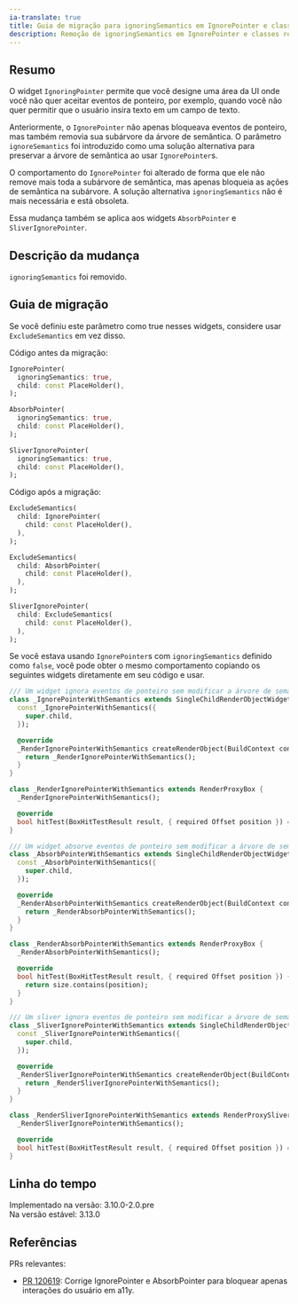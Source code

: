 ```yaml
---
ia-translate: true
title: Guia de migração para ignoringSemantics em IgnorePointer e classes relacionadas
description: Remoção de ignoringSemantics em IgnorePointer e classes relacionadas.
---
```


## Resumo

O widget `IgnoringPointer` permite que você designe uma área da UI
onde você não quer aceitar eventos de ponteiro, por exemplo, quando
você não quer permitir que o usuário insira texto em um campo de texto.

Anteriormente, o `IgnorePointer` não apenas bloqueava eventos de ponteiro, mas também
removia sua subárvore da árvore de semântica. O parâmetro `ignoreSemantics`
foi introduzido como uma solução alternativa para preservar a árvore de semântica ao usar
`IgnorePointer`s.

O comportamento do `IgnorePointer` foi alterado de forma que ele não remove mais
toda a subárvore de semântica, mas apenas bloqueia as ações de semântica na
subárvore. A solução alternativa `ignoringSemantics` não é mais necessária e está
obsoleta.

Essa mudança também se aplica aos widgets `AbsorbPointer` e
`SliverIgnorePointer`.

## Descrição da mudança

`ignoringSemantics` foi removido.

## Guia de migração

Se você definiu este parâmetro como true nesses widgets, considere usar
`ExcludeSemantics` em vez disso.

Código antes da migração:

```dart
IgnorePointer(
  ignoringSemantics: true,
  child: const PlaceHolder(),
);

AbsorbPointer(
  ignoringSemantics: true,
  child: const PlaceHolder(),
);

SliverIgnorePointer(
  ignoringSemantics: true,
  child: const PlaceHolder(),
);
```

Código após a migração:

```dart
ExcludeSemantics(
  child: IgnorePointer(
    child: const PlaceHolder(),
  ),
);

ExcludeSemantics(
  child: AbsorbPointer(
    child: const PlaceHolder(),
  ),
);

SliverIgnorePointer(
  child: ExcludeSemantics(
    child: const PlaceHolder(),
  ),
);
```

Se você estava usando `IgnorePointer`s com `ignoringSemantics` definido como `false`,
você pode obter o mesmo comportamento copiando os seguintes widgets diretamente em seu
código e usar.

```dart
/// Um widget ignora eventos de ponteiro sem modificar a árvore de semântica.
class _IgnorePointerWithSemantics extends SingleChildRenderObjectWidget {
  const _IgnorePointerWithSemantics({
    super.child,
  });

  @override
  _RenderIgnorePointerWithSemantics createRenderObject(BuildContext context) {
    return _RenderIgnorePointerWithSemantics();
  }
}

class _RenderIgnorePointerWithSemantics extends RenderProxyBox {
  _RenderIgnorePointerWithSemantics();

  @override
  bool hitTest(BoxHitTestResult result, { required Offset position }) => false;
}

/// Um widget absorve eventos de ponteiro sem modificar a árvore de semântica.
class _AbsorbPointerWithSemantics extends SingleChildRenderObjectWidget {
  const _AbsorbPointerWithSemantics({
    super.child,
  });

  @override
  _RenderAbsorbPointerWithSemantics createRenderObject(BuildContext context) {
    return _RenderAbsorbPointerWithSemantics();
  }
}

class _RenderAbsorbPointerWithSemantics extends RenderProxyBox {
  _RenderAbsorbPointerWithSemantics();

  @override
  bool hitTest(BoxHitTestResult result, { required Offset position }) {
    return size.contains(position);
  }
}

/// Um sliver ignora eventos de ponteiro sem modificar a árvore de semântica.
class _SliverIgnorePointerWithSemantics extends SingleChildRenderObjectWidget {
  const _SliverIgnorePointerWithSemantics({
    super.child,
  });

  @override
  _RenderSliverIgnorePointerWithSemantics createRenderObject(BuildContext context) {
    return _RenderSliverIgnorePointerWithSemantics();
  }
}

class _RenderSliverIgnorePointerWithSemantics extends RenderProxySliver {
  _RenderSliverIgnorePointerWithSemantics();

  @override
  bool hitTest(BoxHitTestResult result, { required Offset position }) => false;
}
```

## Linha do tempo

Implementado na versão: 3.10.0-2.0.pre<br>
Na versão estável: 3.13.0

## Referências

PRs relevantes:

* [PR 120619][]: Corrige IgnorePointer e AbsorbPointer para bloquear apenas
  interações do usuário em a11y.

[PR 120619]: {{site.repo.flutter}}/pull/120619
[`IgnorePointer`]: {{site.api}}/flutter/widgets/IgnorePointer-class.html
[`AbsorbPointer`]: {{site.api}}/flutter/widgets/AbsorbPointer-class.html
[`SliverIgnorePointer`]: {{site.api}}/flutter/widgets/SliverIgnorePointer-class.html
[`RenderSliverIgnorePointer`]: {{site.api}}/flutter/rendering/RenderSliverIgnorePointer-class.html
[`RenderIgnorePointer`]: {{site.api}}/flutter/rendering/RenderIgnorePointer-class.html
[`RenderAbsorbPointer`]: {{site.api}}/flutter/rendering/RenderAbsorbPointer-class.html
